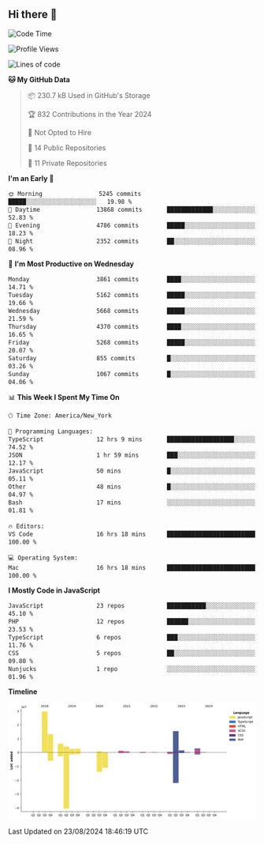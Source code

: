 ## Hi there 👋

<!--START_SECTION:waka-->
![Code Time](http://img.shields.io/badge/Code%20Time-292%20hrs%2036%20mins-blue)

![Profile Views](http://img.shields.io/badge/Profile%20Views-0-blue)

![Lines of code](https://img.shields.io/badge/From%20Hello%20World%20I%27ve%20Written-83.0%20million%20lines%20of%20code-blue)

**🐱 My GitHub Data** 

> 📦 230.7 kB Used in GitHub's Storage 
 > 
> 🏆 832 Contributions in the Year 2024
 > 
> 🚫 Not Opted to Hire
 > 
> 📜 14 Public Repositories 
 > 
> 🔑 11 Private Repositories 
 > 
**I'm an Early 🐤** 

```text
🌞 Morning                5245 commits        █████░░░░░░░░░░░░░░░░░░░░   19.98 % 
🌆 Daytime                13868 commits       █████████████░░░░░░░░░░░░   52.83 % 
🌃 Evening                4786 commits        █████░░░░░░░░░░░░░░░░░░░░   18.23 % 
🌙 Night                  2352 commits        ██░░░░░░░░░░░░░░░░░░░░░░░   08.96 % 
```
📅 **I'm Most Productive on Wednesday** 

```text
Monday                   3861 commits        ████░░░░░░░░░░░░░░░░░░░░░   14.71 % 
Tuesday                  5162 commits        █████░░░░░░░░░░░░░░░░░░░░   19.66 % 
Wednesday                5668 commits        █████░░░░░░░░░░░░░░░░░░░░   21.59 % 
Thursday                 4370 commits        ████░░░░░░░░░░░░░░░░░░░░░   16.65 % 
Friday                   5268 commits        █████░░░░░░░░░░░░░░░░░░░░   20.07 % 
Saturday                 855 commits         █░░░░░░░░░░░░░░░░░░░░░░░░   03.26 % 
Sunday                   1067 commits        █░░░░░░░░░░░░░░░░░░░░░░░░   04.06 % 
```


📊 **This Week I Spent My Time On** 

```text
🕑︎ Time Zone: America/New_York

💬 Programming Languages: 
TypeScript               12 hrs 9 mins       ███████████████████░░░░░░   74.52 % 
JSON                     1 hr 59 mins        ███░░░░░░░░░░░░░░░░░░░░░░   12.17 % 
JavaScript               50 mins             █░░░░░░░░░░░░░░░░░░░░░░░░   05.11 % 
Other                    48 mins             █░░░░░░░░░░░░░░░░░░░░░░░░   04.97 % 
Bash                     17 mins             ░░░░░░░░░░░░░░░░░░░░░░░░░   01.81 % 

🔥 Editors: 
VS Code                  16 hrs 18 mins      █████████████████████████   100.00 % 

💻 Operating System: 
Mac                      16 hrs 18 mins      █████████████████████████   100.00 % 
```

**I Mostly Code in JavaScript** 

```text
JavaScript               23 repos            ███████████░░░░░░░░░░░░░░   45.10 % 
PHP                      12 repos            ██████░░░░░░░░░░░░░░░░░░░   23.53 % 
TypeScript               6 repos             ███░░░░░░░░░░░░░░░░░░░░░░   11.76 % 
CSS                      5 repos             ██░░░░░░░░░░░░░░░░░░░░░░░   09.80 % 
Nunjucks                 1 repo              ░░░░░░░░░░░░░░░░░░░░░░░░░   01.96 % 
```



**Timeline**

![Lines of Code chart](https://raw.githubusercontent.com/wilbertcaba/wilbertcaba/main/assets/bar_graph.png)


 Last Updated on 23/08/2024 18:46:19 UTC
<!--END_SECTION:waka-->

<!--
**wilbertcaba/wilbertcaba** is a ✨ _special_ ✨ repository because its `README.md` (this file) appears on your GitHub profile.

Here are some ideas to get you started:

- 🔭 I’m currently working on ...
- 🌱 I’m currently learning ...
- 👯 I’m looking to collaborate on ...
- 🤔 I’m looking for help with ...
- 💬 Ask me about ...
- 📫 How to reach me: ...
- 😄 Pronouns: ...
- ⚡ Fun fact: ...
-->
